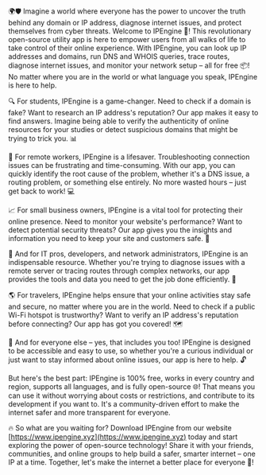 🌍🛡️ Imagine a world where everyone has the power to uncover the truth behind any domain or IP address, diagnose internet issues, and protect themselves from cyber threats. Welcome to IPEngine 🚀! This revolutionary open-source utility app is here to empower users from all walks of life to take control of their online experience. With IPEngine, you can look up IP addresses and domains, run DNS and WHOIS queries, trace routes, diagnose internet issues, and monitor your network setup – all for free 📦! No matter where you are in the world or what language you speak, IPEngine is here to help.

🔍 For students, IPEngine is a game-changer. Need to check if a domain is fake? Want to research an IP address's reputation? Our app makes it easy to find answers. Imagine being able to verify the authenticity of online resources for your studies or detect suspicious domains that might be trying to trick you. 📊

🏢 For remote workers, IPEngine is a lifesaver. Troubleshooting connection issues can be frustrating and time-consuming. With our app, you can quickly identify the root cause of the problem, whether it's a DNS issue, a routing problem, or something else entirely. No more wasted hours – just get back to work! 💻

📈 For small business owners, IPEngine is a vital tool for protecting their online presence. Need to monitor your website's performance? Want to detect potential security threats? Our app gives you the insights and information you need to keep your site and customers safe. 🚫

💪 And for IT pros, developers, and network administrators, IPEngine is an indispensable resource. Whether you're trying to diagnose issues with a remote server or tracing routes through complex networks, our app provides the tools and data you need to get the job done efficiently. 🔧

🌎 For travelers, IPEngine helps ensure that your online activities stay safe and secure, no matter where you are in the world. Need to check if a public Wi-Fi hotspot is trustworthy? Want to verify an IP address's reputation before connecting? Our app has got you covered! 🗺️

🤝 And for everyone else – yes, that includes you too! IPEngine is designed to be accessible and easy to use, so whether you're a curious individual or just want to stay informed about online issues, our app is here to help. 🔓

But here's the best part: IPEngine is 100% free, works in every country and region, supports all languages, and is fully open-source 🌐! That means you can use it without worrying about costs or restrictions, and contribute to its development if you want to. It's a community-driven effort to make the internet safer and more transparent for everyone.

🔥 So what are you waiting for? Download IPEngine from our website [https://www.ipengine.xyz](https://www.ipengine.xyz) today and start exploring the power of open-source technology! Share it with your friends, communities, and online groups to help build a safer, smarter internet – one IP at a time. Together, let's make the internet a better place for everyone 🌟!